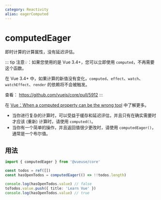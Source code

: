 ```yaml
---
category: Reactivity
alias: eagerComputed
---
```


# computedEager

即时计算的计算属性，没有延迟评估。

::: tip
注意💡：如果您使用的是 Vue 3.4+，您可以立即使用 `computed`，不再需要这个函数。

在 Vue 3.4+ 中，如果计算的新值没有变化，`computed`、`effect`、`watch`、`watchEffect`、`render` 的依赖将不会被触发。

查看： https://github.com/vuejs/core/pull/5912
:::

在 [Vue：When a computed property can be the wrong tool](https://dev.to/linusborg/vue-when-a-computed-property-can-be-the-wrong-tool-195j) 中了解更多。

- 当你进行复杂的计算时，可以受益于缓存和延迟评估，并且只有在确实需要时才应该 (重新) 计算时，请使用 `computed()`。
- 当你有一个简单的操作，并且返回值很少更改时，请使用 `computedEager()`，通常是一个布尔值。

## 用法

```ts
import { computedEager } from '@vueuse/core'

const todos = ref([])
const hasOpenTodos = computedEager(() => !!todos.length)

console.log(hasOpenTodos.value) // false
toTodos.value.push({ title: 'Learn Vue' })
console.log(hasOpenTodos.value) // true
```
